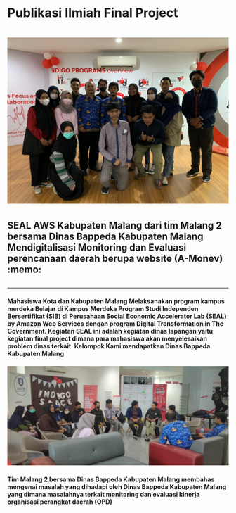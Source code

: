 <h1>Publikasi Ilmiah Final Project<h1>

![foto](https://github.com/treenzzgod/Report-Final-Project/blob/master/Foto1.jpg)

<h2>SEAL AWS Kabupaten Malang dari tim Malang 2 bersama Dinas Bappeda Kabupaten Malang Mendigitalisasi Monitoring dan Evaluasi perencanaan daerah berupa website  (A-Monev) :memo:<h2> 

<hr>

<h4>Mahasiswa Kota dan Kabupaten Malang Melaksanakan program kampus merdeka Belajar di Kampus Merdeka Program Studi Independen Bersertifikat (SIB) di Perusahaan Social Economic Accelerator Lab (SEAL) by Amazon Web Services dengan program Digital Transformation in The Government. Kegiatan SEAL ini adalah kegiatan dinas lapangan yaitu kegiatan final project dimana para mahasiswa akan menyelesaikan problem dinas terkait. Kelompok Kami mendapatkan Dinas Bappeda Kabupaten Malang <h4>

![logo](https://github.com/treenzzgod/Report-Final-Project/blob/master/foto2.jpg)

<h4>Tim Malang 2 bersama Dinas Bappeda Kabupaten Malang membahas mengenai masalah yang dihadapi oleh Dinas Bappeda Kabupaten Malang yang dimana masalahnya terkait monitoring dan evaluasi kinerja organisasi perangkat daerah (OPD) <h4>

